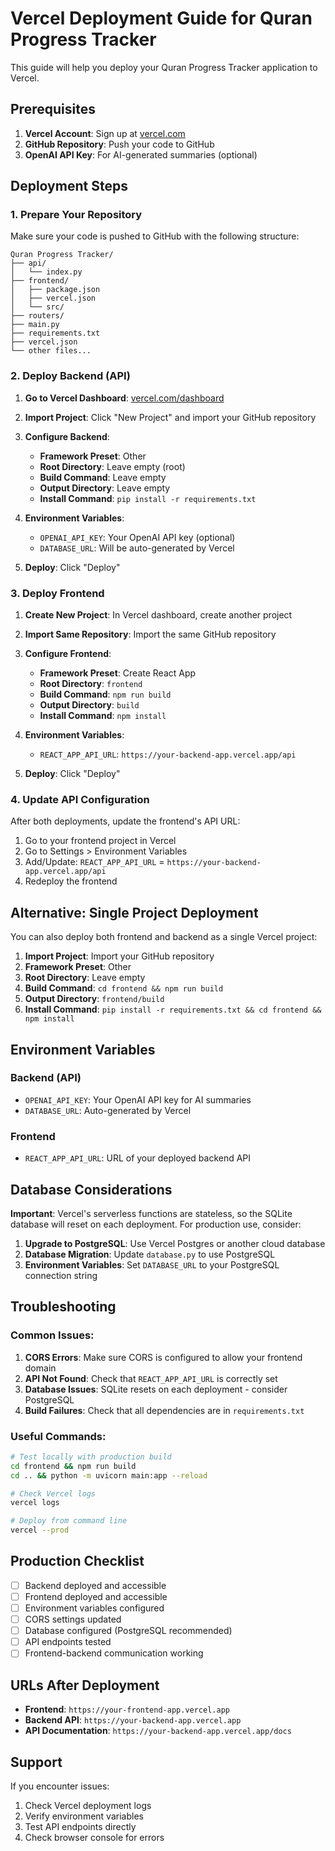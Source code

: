 # Vercel Deployment Guide for Quran Progress Tracker

This guide will help you deploy your Quran Progress Tracker application to Vercel.

## Prerequisites

1. **Vercel Account**: Sign up at [vercel.com](https://vercel.com)
2. **GitHub Repository**: Push your code to GitHub
3. **OpenAI API Key**: For AI-generated summaries (optional)

## Deployment Steps

### 1. Prepare Your Repository

Make sure your code is pushed to GitHub with the following structure:
```
Quran Progress Tracker/
├── api/
│   └── index.py
├── frontend/
│   ├── package.json
│   ├── vercel.json
│   └── src/
├── routers/
├── main.py
├── requirements.txt
├── vercel.json
└── other files...
```

### 2. Deploy Backend (API)

1. **Go to Vercel Dashboard**: [vercel.com/dashboard](https://vercel.com/dashboard)
2. **Import Project**: Click "New Project" and import your GitHub repository
3. **Configure Backend**:
   - **Framework Preset**: Other
   - **Root Directory**: Leave empty (root)
   - **Build Command**: Leave empty
   - **Output Directory**: Leave empty
   - **Install Command**: `pip install -r requirements.txt`

4. **Environment Variables**:
   - `OPENAI_API_KEY`: Your OpenAI API key (optional)
   - `DATABASE_URL`: Will be auto-generated by Vercel

5. **Deploy**: Click "Deploy"

### 3. Deploy Frontend

1. **Create New Project**: In Vercel dashboard, create another project
2. **Import Same Repository**: Import the same GitHub repository
3. **Configure Frontend**:
   - **Framework Preset**: Create React App
   - **Root Directory**: `frontend`
   - **Build Command**: `npm run build`
   - **Output Directory**: `build`
   - **Install Command**: `npm install`

4. **Environment Variables**:
   - `REACT_APP_API_URL`: `https://your-backend-app.vercel.app/api`

5. **Deploy**: Click "Deploy"

### 4. Update API Configuration

After both deployments, update the frontend's API URL:

1. Go to your frontend project in Vercel
2. Go to Settings > Environment Variables
3. Add/Update: `REACT_APP_API_URL` = `https://your-backend-app.vercel.app/api`
4. Redeploy the frontend

## Alternative: Single Project Deployment

You can also deploy both frontend and backend as a single Vercel project:

1. **Import Project**: Import your GitHub repository
2. **Framework Preset**: Other
3. **Root Directory**: Leave empty
4. **Build Command**: `cd frontend && npm run build`
5. **Output Directory**: `frontend/build`
6. **Install Command**: `pip install -r requirements.txt && cd frontend && npm install`

## Environment Variables

### Backend (API)
- `OPENAI_API_KEY`: Your OpenAI API key for AI summaries
- `DATABASE_URL`: Auto-generated by Vercel

### Frontend
- `REACT_APP_API_URL`: URL of your deployed backend API

## Database Considerations

**Important**: Vercel's serverless functions are stateless, so the SQLite database will reset on each deployment. For production use, consider:

1. **Upgrade to PostgreSQL**: Use Vercel Postgres or another cloud database
2. **Database Migration**: Update `database.py` to use PostgreSQL
3. **Environment Variables**: Set `DATABASE_URL` to your PostgreSQL connection string

## Troubleshooting

### Common Issues:

1. **CORS Errors**: Make sure CORS is configured to allow your frontend domain
2. **API Not Found**: Check that `REACT_APP_API_URL` is correctly set
3. **Database Issues**: SQLite resets on each deployment - consider PostgreSQL
4. **Build Failures**: Check that all dependencies are in `requirements.txt`

### Useful Commands:

```bash
# Test locally with production build
cd frontend && npm run build
cd .. && python -m uvicorn main:app --reload

# Check Vercel logs
vercel logs

# Deploy from command line
vercel --prod
```

## Production Checklist

- [ ] Backend deployed and accessible
- [ ] Frontend deployed and accessible
- [ ] Environment variables configured
- [ ] CORS settings updated
- [ ] Database configured (PostgreSQL recommended)
- [ ] API endpoints tested
- [ ] Frontend-backend communication working

## URLs After Deployment

- **Frontend**: `https://your-frontend-app.vercel.app`
- **Backend API**: `https://your-backend-app.vercel.app`
- **API Documentation**: `https://your-backend-app.vercel.app/docs`

## Support

If you encounter issues:
1. Check Vercel deployment logs
2. Verify environment variables
3. Test API endpoints directly
4. Check browser console for errors
